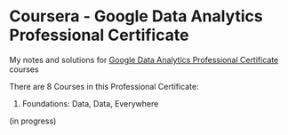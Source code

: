 # Coursera - Google Data Analytics Professional Certificate
My notes and solutions for [Google Data Analytics Professional Certificate](https://www.coursera.org/professional-certificates/google-data-analytics) courses

There are 8 Courses in this Professional Certificate:
1) Foundations: Data, Data, Everywhere

(in progress)
